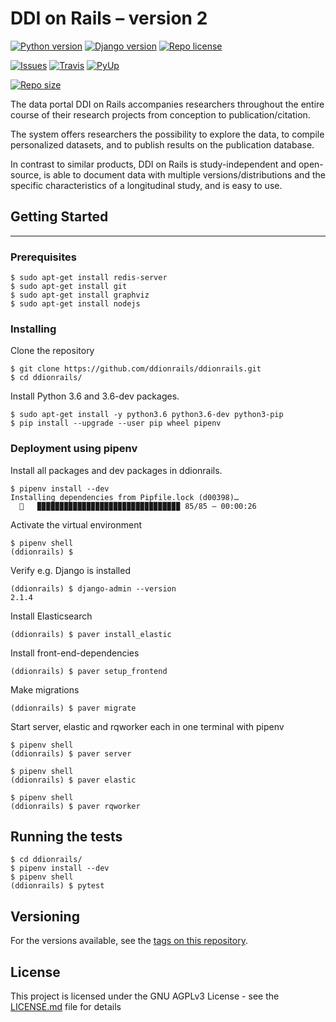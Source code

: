# DDI on Rails – version 2

[![Python version][python-badge]](https://www.python.org/downloads/release/python-360/)
[![Django version][django-badge]](https://docs.djangoproject.com/en/2.1/releases/2.1.4/)
[![Repo license][license-badge]](https://www.gnu.org/licenses/agpl-3.0)

[![Issues][issues-badge]](https://github.com/ddionrails/ddionrails/issues/)
[![Travis][travis-badge]](https://travis-ci.org/ddionrails/ddionrails/)
[![PyUp][pyup-badge]](https://pyup.io/repos/github/ddionrails/ddionrails/)

[![Repo size][reposize-badge]][reposize-badge]


The data portal DDI on Rails accompanies researchers throughout the entire course of their research projects from conception to publication/citation.

The system offers researchers the possibility to explore the data, to compile personalized datasets, and to publish results on the publication database.

In contrast to similar products, DDI on Rails is study-independent and open-source, is able to document data with multiple versions/distributions and the specific characteristics of a longitudinal study, and is easy to use.


## Getting Started
------------------

### Prerequisites

```
$ sudo apt-get install redis-server
$ sudo apt-get install git
$ sudo apt-get install graphviz
$ sudo apt-get install nodejs
```

### Installing

Clone the repository
```
$ git clone https://github.com/ddionrails/ddionrails.git
$ cd ddionrails/
```

Install Python 3.6 and 3.6-dev packages.
```
$ sudo apt-get install -y python3.6 python3.6-dev python3-pip
$ pip install --upgrade --user pip wheel pipenv
```

### Deployment using pipenv

Install all packages and dev packages in ddionrails.
```
$ pipenv install --dev
Installing dependencies from Pipfile.lock (d00398)…
  🐍   ▉▉▉▉▉▉▉▉▉▉▉▉▉▉▉▉▉▉▉▉▉▉▉▉▉▉▉▉▉▉▉▉ 85/85 — 00:00:26
```

Activate the virtual environment
```
$ pipenv shell
(ddionrails) $
```

Verify e.g. Django is installed
```
(ddionrails) $ django-admin --version
2.1.4
```

Install Elasticsearch
```
(ddionrails) $ paver install_elastic
```

Install front-end-dependencies
```
(ddionrails) $ paver setup_frontend
```

Make migrations
```
(ddionrails) $ paver migrate
```
 
Start server, elastic and rqworker each in one terminal with pipenv
```
$ pipenv shell
(ddionrails) $ paver server
```
```
$ pipenv shell
(ddionrails) $ paver elastic
```
```
$ pipenv shell
(ddionrails) $ paver rqworker
```

## Running the tests

```
$ cd ddionrails/
$ pipenv install --dev
$ pipenv shell
(ddionrails) $ pytest
```

## Versioning

For the versions available, see the [tags on this repository](https://github.com/ddionrails/ddionrails/tags). 

## License

This project is licensed under the GNU AGPLv3 License - see the [LICENSE.md](https://github.com/ddionrails/ddionrails/blob/master/LICENSE.md) file for details


<!-- Markdown link & img dfn's -->
[python-badge]: https://img.shields.io/badge/Python-3.6-blue.svg
[django-badge]: https://img.shields.io/badge/Django-2.1.4-blue.svg
[license-badge]: https://img.shields.io/badge/License-AGPL%20v3-blue.svg
[reposize-badge]: https://img.shields.io/github/repo-size/badges/shields.svg
[coverage-badge]: https://img.shields.io/coveralls/github/jekyll/jekyll.svg
[travis-badge]: https://img.shields.io/travis/ddionrails/ddionrails.svg
[pyup-badge]: https://pyup.io/repos/github/ddionrails/ddionrails/shield.svg
[issues-badge]: https://img.shields.io/github/issues/ddionrails/ddionrails.svg


